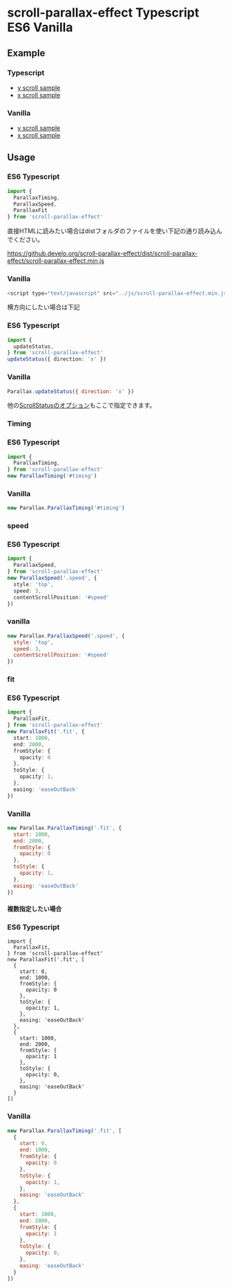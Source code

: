 # scroll-parallax-effect Typescript ES6 Vanilla

## Example
### Typescript
* [y scroll sample](http://github.develo.org/scroll-parallax-effect/example/typescript/y-typescript.html)
* [x scroll sample](http://github.develo.org/scroll-parallax-effect/example/typescript/x-typescript.html)

### Vanilla
* [y scroll sample](http://github.develo.org/scroll-parallax-effect/example/vanilla/y-vanilla.html)
* [x scroll sample](http://github.develo.org/scroll-parallax-effect/example/vanilla/x-vanilla.html)

## Usage

### ES6 Typescript
```Typescript
import {
  ParallaxTiming,
  ParallaxSpeed,
  ParallaxFit
} from 'scroll-parallax-effect'
```

直接HTMLに読みたい場合はdistフォルダのファイルを使い下記の通り読み込んでください。

https://github.develo.org/scroll-parallax-effect/dist/scroll-parallax-effect/scroll-parallax-effect.min.js

### Vanilla
```javascript
<script type="text/javascript" src="../js/scroll-parallax-effect.min.js"></script>
```

横方向にしたい場合は下記

### ES6 Typescript
```Typescript
import {
  updateStatus,
} from 'scroll-parallax-effect'
updateStatus({ direction: 'x' })
```

### Vanilla
```Javascript
Parallax.updateStatus({ direction: 'x' })
```

他の[ScrollStatusのオプション](./README.md#scrollstatus-option)もここで指定できます。


### Timing

### ES6 Typescript
```Typescript
import {
  ParallaxTiming,
} from 'scroll-parallax-effect'
new ParallaxTiming('#timing')
```

### Vanilla
```Javascript
new Parallax.ParallaxTiming('#timing')
```

### speed

### ES6 Typescript
```Typescript
import {
  ParallaxSpeed,
} from 'scroll-parallax-effect'
new ParallaxSpeed('.speed', {
  style: 'top',
  speed: 3,
  contentScrollPosition: '#speed'
})
```

### vanilla
```Javascript
new Parallax.ParallaxSpeed('.speed', {
  style: 'top',
  speed: 3,
  contentScrollPosition: '#speed'
})
```

### fit

### ES6 Typescript
```Typescript
import {
  ParallaxFit,
} from 'scroll-parallax-effect'
new ParallaxFit('.fit', {
  start: 1000,
  end: 2000,
  fromStyle: {
    opacity: 0
  },
  toStyle: {
    opacity: 1,
  },
  easing: 'easeOutBack'
})
```

### Vanilla
```Javascript
new Parallax.ParallaxTiming('.fit', {
  start: 1000,
  end: 2000,
  fromStyle: {
    opacity: 0
  },
  toStyle: {
    opacity: 1,
  },
  easing: 'easeOutBack'
})
```

#### 複数指定したい場合

### ES6 Typescript
```es6
import {
  ParallaxFit,
} from 'scroll-parallax-effect'
new ParallaxFit('.fit', [
  {
    start: 0,
    end: 1000,
    fromStyle: {
      opacity: 0
    },
    toStyle: {
      opacity: 1,
    },
    easing: 'easeOutBack'
  },
  {
    start: 1000,
    end: 2000,
    fromStyle: {
      opacity: 1
    },
    toStyle: {
      opacity: 0,
    },
    easing: 'easeOutBack'
  }
])
```

### Vanilla
```Javascript
new Parallax.ParallaxTiming('.fit', [
  {
    start: 0,
    end: 1000,
    fromStyle: {
      opacity: 0
    },
    toStyle: {
      opacity: 1,
    },
    easing: 'easeOutBack'
  },
  {
    start: 1000,
    end: 2000,
    fromStyle: {
      opacity: 1
    },
    toStyle: {
      opacity: 0,
    },
    easing: 'easeOutBack'
  }
])
```